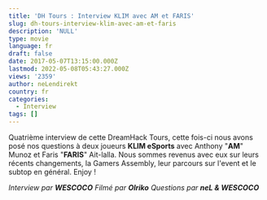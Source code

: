 ```yaml
---
title: 'DH Tours : Interview KLIM avec AM et FARIS'
slug: dh-tours-interview-klim-avec-am-et-faris
description: 'NULL'
type: movie
language: fr
draft: false
date: 2017-05-07T13:15:00.000Z
lastmod: 2022-05-08T05:43:27.000Z
views: '2359'
author: neLendirekt
country: fr
categories:
  - Interview
tags: []
---
```

Quatrième interview de cette DreamHack Tours, cette fois-ci nous avons posé nos questions à deux joueurs **KLIM eSports** avec Anthony "**AM**" Munoz et Faris "**FARIS**" Ait-lalla. Nous sommes revenus avec eux sur leurs récents changements, la Gamers Assembly, leur parcours sur l'event et le subtop en général. Enjoy !

_Interview par **WESCOCO**_ 
_Filmé par **Olriko**_ 
_Questions par **neL & WESCOCO**_
